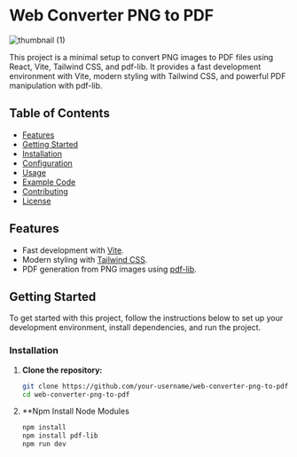 # Web Converter PNG to PDF

![thumbnail (1)](https://github.com/user-attachments/assets/a9389724-61fe-4557-a642-feb3e1bbceeb)

This project is a minimal setup to convert PNG images to PDF files using React, Vite, Tailwind CSS, and pdf-lib. It provides a fast development environment with Vite, modern styling with Tailwind CSS, and powerful PDF manipulation with pdf-lib.

## Table of Contents

- [Features](#features)
- [Getting Started](#getting-started)
- [Installation](#installation)
- [Configuration](#configuration)
- [Usage](#usage)
- [Example Code](#example-code)
- [Contributing](#contributing)
- [License](#license)

## Features

- Fast development with [Vite](https://vitejs.dev/).
- Modern styling with [Tailwind CSS](https://tailwindcss.com/).
- PDF generation from PNG images using [pdf-lib](https://pdf-lib.js.org/).

## Getting Started

To get started with this project, follow the instructions below to set up your development environment, install dependencies, and run the project.

### Installation

1. **Clone the repository:**

   ```bash
   git clone https://github.com/your-username/web-converter-png-to-pdf.git
   cd web-converter-png-to-pdf
2. **Npm Install Node Modules
   ```bash
   npm install
   npm install pdf-lib
   npm run dev

